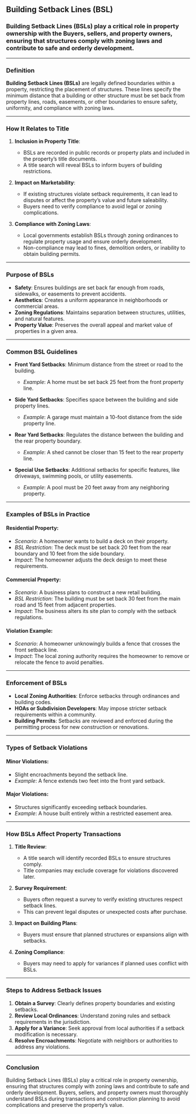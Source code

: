 ## **Building Setback Lines (BSL)**

### **Building Setback Lines (BSLs) play a critical role in property ownership with the Buyers, sellers, and property owners, ensuring that structures comply with zoning laws and contribute to safe and orderly development.**

---

### **Definition**  
**Building Setback Lines (BSLs)** are legally defined boundaries within a property, restricting the placement of structures. These lines specify the minimum distance that a building or other structure must be set back from property lines, roads, easements, or other boundaries to ensure safety, uniformity, and compliance with zoning laws.

---

### **How It Relates to Title**  
1. **Inclusion in Property Title**:  
   - BSLs are recorded in public records or property plats and included in the property’s title documents.  
   - A title search will reveal BSLs to inform buyers of building restrictions.

2. **Impact on Marketability**:  
   - If existing structures violate setback requirements, it can lead to disputes or affect the property’s value and future saleability.  
   - Buyers need to verify compliance to avoid legal or zoning complications.

3. **Compliance with Zoning Laws**:  
   - Local governments establish BSLs through zoning ordinances to regulate property usage and ensure orderly development.  
   - Non-compliance may lead to fines, demolition orders, or inability to obtain building permits.

---

### **Purpose of BSLs**  
- **Safety**: Ensures buildings are set back far enough from roads, sidewalks, or easements to prevent accidents.  
- **Aesthetics**: Creates a uniform appearance in neighborhoods or commercial areas.  
- **Zoning Regulations**: Maintains separation between structures, utilities, and natural features.  
- **Property Value**: Preserves the overall appeal and market value of properties in a given area.  

---

### **Common BSL Guidelines**  
- **Front Yard Setbacks**: Minimum distance from the street or road to the building.  
  - *Example*: A home must be set back 25 feet from the front property line.  

- **Side Yard Setbacks**: Specifies space between the building and side property lines.  
  - *Example*: A garage must maintain a 10-foot distance from the side property line.  

- **Rear Yard Setbacks**: Regulates the distance between the building and the rear property boundary.  
  - *Example*: A shed cannot be closer than 15 feet to the rear property line.  

- **Special Use Setbacks**: Additional setbacks for specific features, like driveways, swimming pools, or utility easements.  
  - *Example*: A pool must be 20 feet away from any neighboring property.  

---

### **Examples of BSLs in Practice**  

#### **Residential Property**:  
- *Scenario*: A homeowner wants to build a deck on their property.  
- *BSL Restriction*: The deck must be set back 20 feet from the rear boundary and 10 feet from the side boundary.  
- *Impact*: The homeowner adjusts the deck design to meet these requirements.  

#### **Commercial Property**:  
- *Scenario*: A business plans to construct a new retail building.  
- *BSL Restriction*: The building must be set back 30 feet from the main road and 15 feet from adjacent properties.  
- *Impact*: The business alters its site plan to comply with the setback regulations.

#### **Violation Example**:  
- *Scenario*: A homeowner unknowingly builds a fence that crosses the front setback line.  
- *Impact*: The local zoning authority requires the homeowner to remove or relocate the fence to avoid penalties.

---

### **Enforcement of BSLs**  
- **Local Zoning Authorities**: Enforce setbacks through ordinances and building codes.  
- **HOAs or Subdivision Developers**: May impose stricter setback requirements within a community.  
- **Building Permits**: Setbacks are reviewed and enforced during the permitting process for new construction or renovations.

---

### **Types of Setback Violations**  

#### **Minor Violations**:  
- Slight encroachments beyond the setback line.  
- *Example*: A fence extends two feet into the front yard setback.  

#### **Major Violations**:  
- Structures significantly exceeding setback boundaries.  
- *Example*: A house built entirely within a restricted easement area.  

---

### **How BSLs Affect Property Transactions**  
1. **Title Review**:  
   - A title search will identify recorded BSLs to ensure structures comply.  
   - Title companies may exclude coverage for violations discovered later.  

2. **Survey Requirement**:  
   - Buyers often request a survey to verify existing structures respect setback lines.  
   - This can prevent legal disputes or unexpected costs after purchase.  

3. **Impact on Building Plans**:  
   - Buyers must ensure that planned structures or expansions align with setbacks.  

4. **Zoning Compliance**:  
   - Buyers may need to apply for variances if planned uses conflict with BSLs.

---

### **Steps to Address Setback Issues**  
1. **Obtain a Survey**: Clearly defines property boundaries and existing setbacks.  
2. **Review Local Ordinances**: Understand zoning rules and setback requirements in the jurisdiction.  
3. **Apply for a Variance**: Seek approval from local authorities if a setback modification is necessary.  
4. **Resolve Encroachments**: Negotiate with neighbors or authorities to address any violations.  

---

### **Conclusion**  
Building Setback Lines (BSLs) play a critical role in property ownership, ensuring that structures comply with zoning laws and contribute to safe and orderly development. Buyers, sellers, and property owners must thoroughly understand BSLs during transactions and construction planning to avoid complications and preserve the property’s value.
